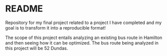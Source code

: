 # README

Repository for my final project related to a project I have completed and my goal is to transform it into a reproducible format!

The scope of this project entails analyzing an existing bus route in Hamilton and then seeing how it can be optimized. The bus route being analyzed in this project will be 52 Dundas.
